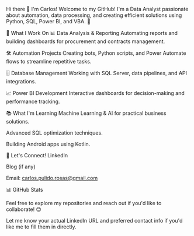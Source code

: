 Hi there 👋 I'm Carlos!
Welcome to my GitHub! I'm a Data Analyst passionate about automation, data processing, and creating efficient solutions using Python, SQL, Power BI, and VBA. 🚀

💼 What I Work On
📊 Data Analysis & Reporting
Automating reports and building dashboards for procurement and contracts management.

🛠️ Automation Projects
Creating bots, Python scripts, and Power Automate flows to streamline repetitive tasks.

🗄️ Database Management
Working with SQL Server, data pipelines, and API integrations.

📈 Power BI Development
Interactive dashboards for decision-making and performance tracking.

📚 What I'm Learning
Machine Learning & AI for practical business solutions.

Advanced SQL optimization techniques.

Building Android apps using Kotlin.

🔗 Let's Connect!
LinkedIn

Blog (if any)

Email: carlos.pulido.rosas@gmail.com

📊 GitHub Stats

Feel free to explore my repositories and reach out if you'd like to collaborate! 😊

Let me know your actual LinkedIn URL and preferred contact info if you'd like me to fill them in directly.
